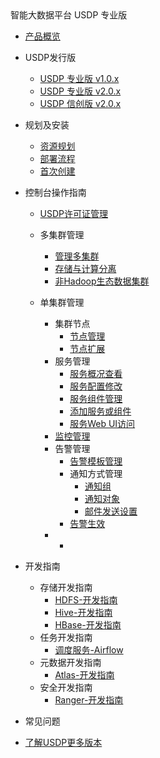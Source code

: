 <div class="sidebar_title icon_"> 智能大数据平台 USDP 专业版</div> 


* [产品概览](/usdpdc/README)
* USDP发行版
    * [USDP 专业版 v1.0.x](usdpdc/1.0.x/README)
    * [USDP 专业版 v2.0.x](usdpdc/2.0.x/README)
    * [USDP 信创版 v2.0.x](usdpdc/arm_2.0.x/README)
* 规划及安装
    * [资源规划](usdpdc/plan&create/deploy_plan)
    * [部署流程](usdpdc/plan&create/install)
    * [首次创建](usdpdc/plan&create/first_create)
* 控制台操作指南
  
    * [USDP许可证管理](usdpdc/license/license)
    * 多集群管理
    
        * [管理多集群](usdpdc/clusters/clusters)
        * [存储与计算分离](usdpdc/clusters/clusters_separation)
        * [非Hadoop生态数据集群](usdpdc/clusters/clusters_others)
    
    * 单集群管理
      * 集群节点
        * [节点管理](usdpdc/1.0.x/webconsole/node)
        * [节点扩展](usdpdc/1.0.x/webconsole/node_add)
      * 服务管理
        * [服务概况查看](usdpdc/1.0.x/webconsole/service_state)
        * [服务配置修改](usdpdc/1.0.x/webconsole/service_config)
        * [服务组件管理](usdpdc/1.0.x/webconsole/service_component)
        * [添加服务或组件](usdpdc/1.0.x/webconsole/service_extension)
        * [服务Web UI访问](usdpdc/1.0.x/webconsole/service_web)
      * [监控管理](usdpdc/1.0.x/webconsole/monitor)
      * 告警管理
        * [告警模板管理](usdpdc/1.0.x/webconsole/alarmTemplate)
        * 通知方式管理
          * [通知组](usdpdc/1.0.x/webconsole/alarmInform_group)
          * [通知对象](usdpdc/1.0.x/webconsole/alarmInform_object)
          * [邮件发送设置](usdpdc/1.0.x/webconsole/alarmInform_email)
        * [告警生效](usdpdc/1.0.x/webconsole/alarmTemplate_work)
      * <!--服务诊断-->
        * <!--[日志查询](usdpdc/1.0.x/webconsole/logQuery)-->
    
* 开发指南
    * 存储开发指南
      * [HDFS-开发指南](usdpdc/developer/hdfs)
      * [Hive-开发指南](usdpdc/developer/hive)
      * [HBase-开发指南](usdpdc/developer/hbase)
    * 任务开发指南
      * [调度服务-Airflow](usdpdc/schedule/airflow)
    * 元数据开发指南
      * [Atlas-开发指南](usdpdc/developer/atlas)
    * 安全开发指南
      * [Ranger-开发指南](usdpdc/developer/ranger)
* 常见问题
* [了解USDP更多版本](/usdpdc/version_list)

